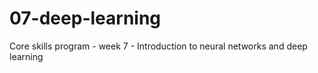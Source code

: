 # 07-deep-learning
Core skills program - week 7 - Introduction to neural networks and deep learning
